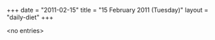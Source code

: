 +++
date = "2011-02-15"
title = "15 February 2011 (Tuesday)"
layout = "daily-diet"
+++


\<no entries\>
